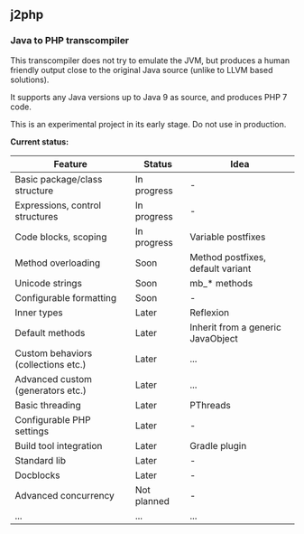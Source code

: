 ## j2php ##
### Java to PHP transcompiler ###

This transcompiler does not try to emulate the JVM,
but produces a human friendly output close to the original Java source
(unlike to LLVM based solutions).

It supports any Java versions up to Java 9 as source, and produces PHP 7 code.

This is an experimental project in its early stage. Do not use in production.

**Current status:**

| Feature | Status | Idea |
|---------|--------|------|
| Basic package/class structure | In progress | - |
| Expressions, control structures | In progress | - |
| Code blocks, scoping | In progress | Variable postfixes |
| Method overloading | Soon | Method postfixes, default variant |
| Unicode strings | Soon | mb_\* methods |
| Configurable formatting | Soon | - |
| Inner types | Later | Reflexion |
| Default methods | Later | Inherit from a generic JavaObject |
| Custom behaviors (collections etc.) | Later | ... |
| Advanced custom (generators etc.) | Later | ... |
| Basic threading | Later | PThreads |
| Configurable PHP settings | Later | - |
| Build tool integration | Later | Gradle plugin |
| Standard lib | Later | - |
| Docblocks | Later | - |
| Advanced concurrency | Not planned | - |
| ... | ... | ... 
